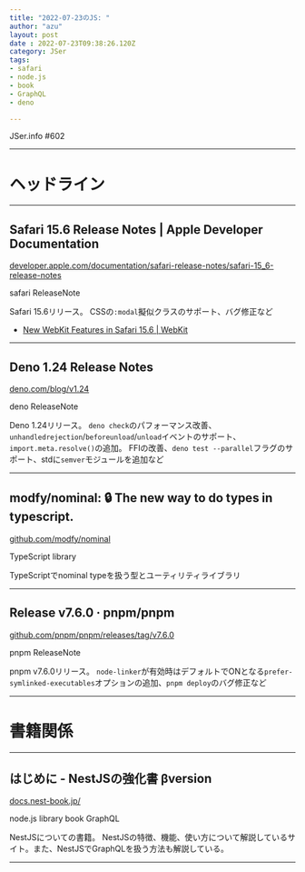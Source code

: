 ```yaml
---
title: "2022-07-23のJS: "
author: "azu"
layout: post
date : 2022-07-23T09:38:26.120Z
category: JSer
tags:
- safari
- node.js
- book
- GraphQL
- deno

---
```


JSer.info #602

----

<h1 class="site-genre">ヘッドライン</h1>

----

## Safari 15.6 Release Notes | Apple Developer Documentation
[developer.apple.com/documentation/safari-release-notes/safari-15\_6-release-notes](https://developer.apple.com/documentation/safari-release-notes/safari-15_6-release-notes "Safari 15.6 Release Notes | Apple Developer Documentation")
<p class="jser-tags jser-tag-icon"><span class="jser-tag">safari</span> <span class="jser-tag">ReleaseNote</span></p>

Safari 15.6リリース。
CSSの`:modal`擬似クラスのサポート、バグ修正など

- [New WebKit Features in Safari 15.6 | WebKit](https://webkit.org/blog/13009/new-webkit-features-in-safari-15-6/ "New WebKit Features in Safari 15.6 | WebKit")

----

## Deno 1.24 Release Notes
[deno.com/blog/v1.24](https://deno.com/blog/v1.24 "Deno 1.24 Release Notes")
<p class="jser-tags jser-tag-icon"><span class="jser-tag">deno</span> <span class="jser-tag">ReleaseNote</span></p>

Deno 1.24リリース。
`deno check`のパフォーマンス改善、`unhandledrejection`/`beforeunload`/`unload`イベントのサポート、`import.meta.resolve()`の追加。
FFIの改善、`deno test --parallel`フラグのサポート、stdに`semver`モジュールを追加など


----

## modfy/nominal: 🔒 The new way to do types in typescript.
[github.com/modfy/nominal](https://github.com/modfy/nominal "modfy/nominal: 🔒 The new way to do types in typescript.")
<p class="jser-tags jser-tag-icon"><span class="jser-tag">TypeScript</span> <span class="jser-tag">library</span></p>

TypeScriptでnominal typeを扱う型とユーティリティライブラリ


----

## Release v7.6.0 · pnpm/pnpm
[github.com/pnpm/pnpm/releases/tag/v7.6.0](https://github.com/pnpm/pnpm/releases/tag/v7.6.0 "Release v7.6.0 · pnpm/pnpm")
<p class="jser-tags jser-tag-icon"><span class="jser-tag">pnpm</span> <span class="jser-tag">ReleaseNote</span></p>

pnpm v7.6.0リリース。
`node-linker`が有効時はデフォルトでONとなる`prefer-symlinked-executables`オプションの追加、`pnpm deploy`のバグ修正など


----
<h1 class="site-genre">書籍関係</h1>

----

## はじめに - NestJSの強化書 βversion
[docs.nest-book.jp/](https://docs.nest-book.jp/ "はじめに - NestJSの強化書 βversion")
<p class="jser-tags jser-tag-icon"><span class="jser-tag">node.js</span> <span class="jser-tag">library</span> <span class="jser-tag">book</span> <span class="jser-tag">GraphQL</span></p>

NestJSについての書籍。
NestJSの特徴、機能、使い方について解説しているサイト。また、NestJSでGraphQLを扱う方法も解説している。


----
